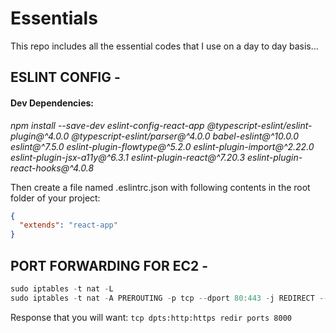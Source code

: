 # Essentials
This repo includes all the essential codes that I use on a day to day basis...

## ESLINT CONFIG -

#### Dev Dependencies:
*npm install --save-dev eslint-config-react-app @typescript-eslint/eslint-plugin@^4.0.0 @typescript-eslint/parser@^4.0.0 babel-eslint@^10.0.0 eslint@^7.5.0 eslint-plugin-flowtype@^5.2.0 eslint-plugin-import@^2.22.0 eslint-plugin-jsx-a11y@^6.3.1 eslint-plugin-react@^7.20.3 eslint-plugin-react-hooks@^4.0.8*

Then create a file named .eslintrc.json with following contents in the root folder of your project:
```json
{
  "extends": "react-app"
}
```

## PORT FORWARDING FOR EC2 -
```js
sudo iptables -t nat -L
sudo iptables -t nat -A PREROUTING -p tcp --dport 80:443 -j REDIRECT --to-ports 8000 # 8000 -> 8000
```
Response that you will want: `tcp dpts:http:https redir ports 8000`
